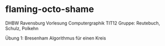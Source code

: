 # flaming-octo-shame
DHBW Ravensburg Vorlesung Computergraphik TIT12
Gruppe: Reutebuch, Schulz, Polkehn

Übung 1: Bresenham Algorithmus für einen Kreis
